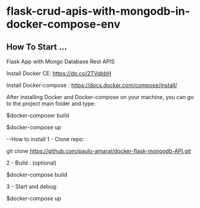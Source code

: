 # flask-crud-apis-with-mongodb-in-docker-compose-env
## How To Start ...
Flask App with Mongo Database Rest APIS

Install Docker CE:
https://do.co/2TVqbbH

Install Docker-compose :
https://docs.docker.com/compose/install/

After installing Docker and Docker-compose on your machine, you can go to the project main folder and type:

$docker-composer build

$docker-compose up

--How to install
1 - Clone repo:

 git clone https://github.com/paulo-amaral/docker-flask-mongodb-API.git

2 - Build : (optional)

 $docker-compose build

3 - Start and debug:

 $docker-compose up
